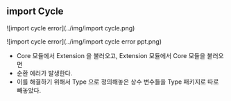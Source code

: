 ## import Cycle
![import cycle error](../img/import cycle.png)

![import cycle error](../img/import cycle error ppt.png)
- Core 모듈에서 Extension 을 불러오고, Extension 모듈에서 Core 모듈을 불러오면
- 순환 에러가 발생한다.
- 이를 해결하기 위해서 Type 으로 정의해놓은 상수 변수들을 Type 패키지로 따로 빼놓았다.

